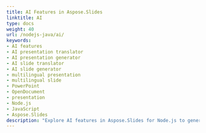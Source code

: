 ```yaml
---
title: AI Features in Aspose.Slides
linktitle: AI
type: docs
weight: 40
url: /nodejs-java/ai/
keywords:
- AI features
- AI presentation translator
- AI presentation generator
- AI slide translator
- AI slide generator
- multilingual presentation
- multilingual slide
- PowerPoint
- OpenDocument
- presentation
- Node.js
- JavaScript
- Aspose.Slides
description: "Explore AI features in Aspose.Slides for Node.js to generate, analyze, and enhance presentations in JavaScript, with guides for PowerPoint and OpenDocument formats."
---
```

